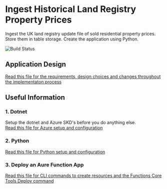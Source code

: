 # Ingest Historical Land Registry Property Prices
Ingest the UK land registry update file of sold residential property prices.  Store them in table storage.  Create the application using Python.

![Build Status](https://github.com/avroberts-azure/purple/actions/workflows/test-deploy.yml/badge.svg)  


## Application Design
[Read this file for the requirements, design choices and changes throughout the implementaton process](docs/design.md)  

## Useful Information
### 1. Dotnet
Setup the dotnet and Azure SKD's before you do anything else.  
[Read this file for Azure setup and configuration](docs/azure.md)  

### 2. Python
[Read this file for Python setup and configuration](docs/python.md)  

### 3. Deploy an Aure Function App
[Read this file for CLI commands to create resources and the Functions Core Tools Deploy command](docs/funcapp.md) 

<br>
